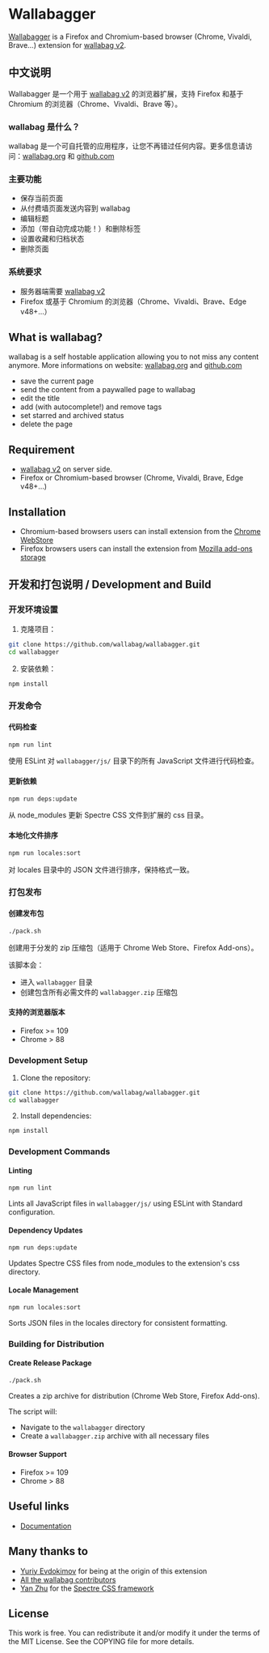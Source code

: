 # Wallabagger

[Wallabagger](https://github.com/wallabag/wallabagger) is a Firefox and Chromium-based browser (Chrome, Vivaldi, Brave…) extension for [wallabag v2](https://wallabag.org).

## 中文说明

Wallabagger 是一个用于 [wallabag v2](https://wallabag.org) 的浏览器扩展，支持 Firefox 和基于 Chromium 的浏览器（Chrome、Vivaldi、Brave 等）。

### wallabag 是什么？

wallabag 是一个可自托管的应用程序，让您不再错过任何内容。更多信息请访问：[wallabag.org](https://wallabag.org) 和 [github.com](https://github.com/wallabag/wallabag)

### 主要功能

* 保存当前页面
* 从付费墙页面发送内容到 wallabag
* 编辑标题
* 添加（带自动完成功能！）和删除标签
* 设置收藏和归档状态
* 删除页面

### 系统要求

* 服务器端需要 [wallabag v2](https://wallabag.org)
* Firefox 或基于 Chromium 的浏览器（Chrome、Vivaldi、Brave、Edge v48+...）

## What is wallabag?

wallabag is a self hostable application allowing you to not miss any content anymore. More informations on website: [wallabag.org](https://wallabag.org) and [github.com](https://github.com/wallabag/wallabag)

* save the current page
* send the content from a paywalled page to wallabag
* edit the title
* add (with autocomplete!) and remove tags
* set starred and archived status
* delete the page

## Requirement

* [wallabag v2](https://wallabag.org) on server side.
* Firefox or Chromium-based browser (Chrome, Vivaldi, Brave, Edge v48+…)

## Installation

- Chromium-based browsers users can install extension from the [Chrome WebStore](https://chrome.google.com/webstore/detail/wallabagger/gbmgphmejlcoihgedabhgjdkcahacjlj)
- Firefox browsers users can install the extension from [Mozilla add-ons storage](https://addons.mozilla.org/en-US/firefox/addon/wallabagger/)

## 开发和打包说明 / Development and Build

### 开发环境设置

1. 克隆项目：
```bash
git clone https://github.com/wallabag/wallabagger.git
cd wallabagger
```

2. 安装依赖：
```bash
npm install
```

### 开发命令

#### 代码检查
```bash
npm run lint
```
使用 ESLint 对 `wallabagger/js/` 目录下的所有 JavaScript 文件进行代码检查。

#### 更新依赖
```bash
npm run deps:update
```
从 node_modules 更新 Spectre CSS 文件到扩展的 css 目录。

#### 本地化文件排序
```bash
npm run locales:sort
```
对 locales 目录中的 JSON 文件进行排序，保持格式一致。

### 打包发布

#### 创建发布包
```bash
./pack.sh
```
创建用于分发的 zip 压缩包（适用于 Chrome Web Store、Firefox Add-ons）。

该脚本会：
- 进入 `wallabagger` 目录
- 创建包含所有必需文件的 `wallabagger.zip` 压缩包

#### 支持的浏览器版本
- Firefox >= 109
- Chrome > 88

### Development Setup

1. Clone the repository:
```bash
git clone https://github.com/wallabag/wallabagger.git
cd wallabagger
```

2. Install dependencies:
```bash
npm install
```

### Development Commands

#### Linting
```bash
npm run lint
```
Lints all JavaScript files in `wallabagger/js/` using ESLint with Standard configuration.

#### Dependency Updates
```bash
npm run deps:update
```
Updates Spectre CSS files from node_modules to the extension's css directory.

#### Locale Management
```bash
npm run locales:sort
```
Sorts JSON files in the locales directory for consistent formatting.

### Building for Distribution

#### Create Release Package
```bash
./pack.sh
```
Creates a zip archive for distribution (Chrome Web Store, Firefox Add-ons).

The script will:
- Navigate to the `wallabagger` directory
- Create a `wallabagger.zip` archive with all necessary files

#### Browser Support
- Firefox >= 109
- Chrome > 88

## Useful links

- [Documentation](https://wallabagger.wallabag.org/)

## Many thanks to

* [Yuriy Evdokimov](mailto:rurik19@yandex.ru) for being at the origin of this extension
* [All the wallabag contributors](https://github.com/wallabag/wallabag/graphs/contributors)
* [Yan Zhu](https://github.com/picturepan2) for the [Spectre CSS framework](https://github.com/picturepan2/spectre)

## License

This work is free. You can redistribute it and/or modify it under the terms of the MIT License. See the COPYING file for more details.
